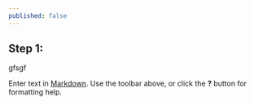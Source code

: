 ```yaml
---
published: false
---
```

## Step 1:
gfsgf


Enter text in [Markdown](http://daringfireball.net/projects/markdown/). Use the toolbar above, or click the **?** button for formatting help.
